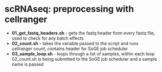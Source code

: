 # scRNAseq: preprocessing with cellranger
- **01_get_fastq_headers.sh** - gets the fastq header from every fastq file, used to check for any batch effects
- **02_count.sh** - takes the variable passed to the script and runs cellranger count, contains header for SoGE job scheduler
- **03_sample_loop.sh** - loops through a list of samples, within each loop 02_count.sh is being submitted to the SoGE job scheduler and a sample name is passed
